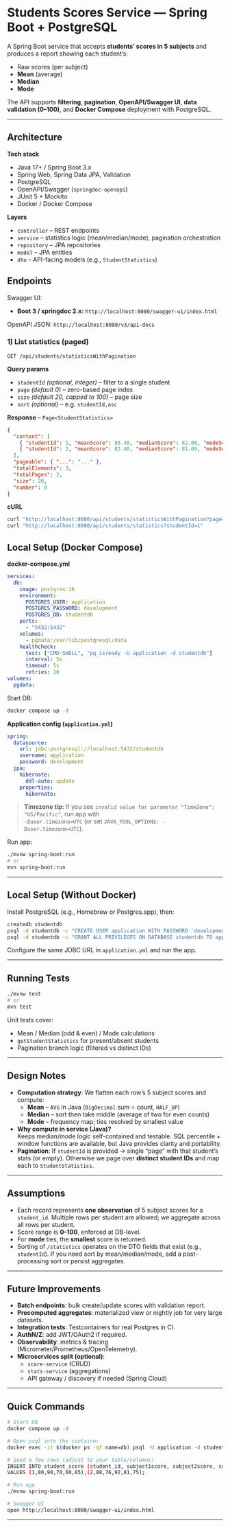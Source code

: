 # Students Scores Service — Spring Boot + PostgreSQL

A Spring Boot service that accepts **students’ scores in 5 subjects** and produces a report showing each student’s:

- Raw scores (per subject)  
- **Mean** (average)  
- **Median**  
- **Mode**  

The API supports **filtering**, **pagination**, **OpenAPI/Swagger UI**, **data validation (0–100)**, and **Docker Compose** deployment with PostgreSQL.


---

## Architecture

**Tech stack**
- Java 17+ / Spring Boot 3.x
- Spring Web, Spring Data JPA, Validation
- PostgreSQL
- OpenAPI/Swagger (`springdoc-openapi`)
- JUnit 5 + Mockito
- Docker / Docker Compose

**Layers**
- `controller` – REST endpoints  
- `service` – statistics logic (mean/median/mode), pagination orchestration  
- `repository` – JPA repositories  
- `model` – JPA entities  
- `dto` – API-facing models (e.g., `StudentStatistics`)

## Endpoints

Swagger UI:
- **Boot 3 / springdoc 2.x:** `http://localhost:8080/swagger-ui/index.html`

OpenAPI JSON: `http://localhost:8080/v3/api-docs`

### 1) List statistics (paged)
```
GET /api/students/statisticsWithPagination
```

**Query params**
- `studentId` *(optional, integer)* – filter to a single student
- `page` *(default 0)* – zero-based page index
- `size` *(default 20, capped to 100)* – page size
- `sort` *(optional)* – e.g. `studentId,asc`

**Response** – `Page<StudentStatistics>`
```json
{
  "content": [
    { "studentId": 1, "meanScore": 80.40, "medianScore": 82.00, "modeScore": 79.00 },
    { "studentId": 2, "meanScore": 82.40, "medianScore": 81.00, "modeScore": 88.00 }
  ],
  "pageable": { "...": "..." },
  "totalElements": 3,
  "totalPages": 2,
  "size": 20,
  "number": 0
}
```

**cURL**
```bash
curl "http://localhost:8080/api/students/statisticsWithPagination?page=0&size=10&sort=studentId,asc"
curl "http://localhost:8080/api/students/statistics?studentId=1"
```

## Local Setup (Docker Compose)

**docker-compose.yml**
```yaml
services:
  db:
    image: postgres:16
    environment:
      POSTGRES_USER: application
      POSTGRES_PASSWORD: development
      POSTGRES_DB: studentdb
    ports:
      - "5432:5432"
    volumes:
      - pgdata:/var/lib/postgresql/data
    healthcheck:
      test: ["CMD-SHELL", "pg_isready -U application -d studentdb"]
      interval: 5s
      timeout: 5s
      retries: 10
volumes:
  pgdata:
```

Start DB:
```bash
docker compose up -d
```

**Application config (`application.yml`)**
```yaml
spring:
  datasource:
    url: jdbc:postgresql://localhost:5432/studentdb
    username: application
    password: development
  jpa:
    hibernate:
      ddl-auto: update
    properties:
      hibernate:
```

> **Timezone tip:** If you see `invalid value for parameter "TimeZone": "US/Pacific"`, run app with  
> `-Duser.timezone=UTC` (or set `JAVA_TOOL_OPTIONS: -Duser.timezone=UTC`).

Run app:
```bash
./mvnw spring-boot:run
# or
mvn spring-boot:run
```

---

## Local Setup (Without Docker)

Install PostgreSQL (e.g., Homebrew or Postgres.app), then:

```bash
createdb studentdb
psql -d studentdb -c "CREATE USER application WITH PASSWORD 'development';"
psql -d studentdb -c "GRANT ALL PRIVILEGES ON DATABASE studentdb TO application;"
```

Configure the same JDBC URL in `application.yml` and run the app.

---

## Running Tests

```bash
./mvnw test
# or
mvn test
```

Unit tests cover:
- Mean / Median (odd & even) / Mode calculations
- `getStudentStatistics` for present/absent students
- Pagination branch logic (filtered vs distinct IDs)

---

## Design Notes

- **Computation strategy**: We flatten each row’s 5 subject scores and compute:
  - **Mean** – `AVG` in Java (`BigDecimal` sum ÷ count, `HALF_UP`)
  - **Median** – sort then take middle (average of two for even counts)
  - **Mode** – frequency map; ties resolved by smallest value
- **Why compute in service (Java)?**  
  Keeps median/mode logic self-contained and testable. SQL percentile + window functions are available, but Java provides clarity and portability.
- **Pagination**: If `studentId` is provided → single “page” with that student’s stats (or empty). Otherwise we page over **distinct student IDs** and map each to `StudentStatistics`.

---

## Assumptions

- Each record represents **one observation** of 5 subject scores for a `student_id`. Multiple rows per student are allowed; we aggregate across all rows per student.
- Score range is **0–100**, enforced at DB-level.  
- For **mode** ties, the **smallest** score is returned.
- Sorting of `/statistics` operates on the DTO fields that exist (e.g., `studentId`). If you need sort by mean/median/mode, add a post-processing sort or persist aggregates.

---

## Future Improvements

- **Batch endpoints**: bulk create/update scores with validation report.
- **Precomputed aggregates**: materialized view or nightly job for very large datasets.
- **Integration tests**: Testcontainers for real Postgres in CI.
- **AuthN/Z**: add JWT/OAuth2 if required.
- **Observability**: metrics & tracing (Micrometer/Prometheus/OpenTelemetry).
- **Microservices split (optional)**:
  - `score-service` (CRUD)  
  - `stats-service` (aggregations)  
  - API gateway / discovery if needed (Spring Cloud)

---

## Quick Commands

```bash
# Start DB
docker compose up -d

# Open psql into the container
docker exec -it $(docker ps -qf name=db) psql -U application -d studentdb

# Seed a few rows (adjust to your table/columns)
INSERT INTO student_score (student_id, subject1score, subject2score, subject3score, subject4score, subject5score)
VALUES (1,80,90,70,60,85),(2,88,76,92,81,75);

# Run app
./mvnw spring-boot:run

# Swagger UI
open http://localhost:8080/swagger-ui/index.html
```

---
